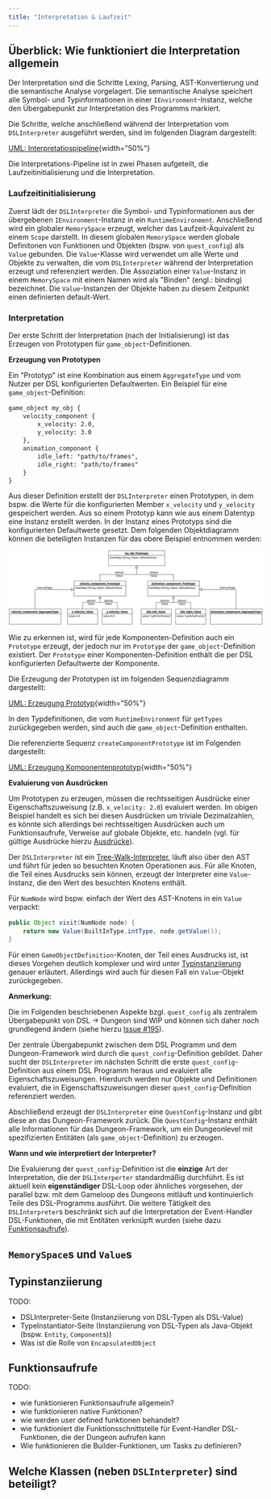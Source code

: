 ```yaml
---
title: "Interpretation & Laufzeit"
---
```


## Überblick: Wie funktioniert die Interpretation allgemein

Der Interpretation sind die Schritte Lexing, Parsing, AST-Konvertierung und
die semantische Analyse vorgelagert.
Die semantische Analyse speichert alle Symbol- und Typinformationen in einer `IEnvironment`-Instanz,
welche den Übergabepunkt zur Interpretation des Programms markiert.

Die Schritte, welche anschließend während der Interpretation vom `DSLInterpreter` ausgeführt
werden, sind im folgenden Diagram dargestellt:

[UML: Interpretatiospipeline](img/interpretation_pipeline.png){width="50%"}

Die Interpretations-Pipeline ist in zwei Phasen aufgeteilt, die Laufzeitinitialisierung und die Interpretation.

### Laufzeitinitialisierung

Zuerst lädt der `DSLInterpreter` die Symbol- und Typinformationen aus der übergebenen `IEnvironment`-Instanz
in ein `RuntimeEnvironment`.
Anschließend wird ein globaler `MemorySpace` erzeugt, welcher das Laufzeit-Äquivalent zu einem `Scope` darstellt.
In diesem globalen `MemorySpace` werden globale Definitonen von Funktionen und Objekten (bspw. von `quest_config`)
als `Value` gebunden. Die `Value`-Klasse wird verwendet um alle Werte und Objekte zu verwalten, die vom `DSLInterpreter`
während der Interpretation erzeugt und referenziert werden.
Die Assoziation einer `Value`-Instanz in einem `MemorySpace` mit einem Namen wird als "Binden" (engl.: binding) bezeichnet.
Die `Value`-Instanzen der Objekte haben zu diesem Zeitpunkt einen definierten default-Wert.

### Interpretation

Der erste Schritt der Interpretation (nach der Initialisierung) ist das Erzeugen von Prototypen für
`game_object`-Definitionen.

**Erzeugung von Prototypen**

Ein "Prototyp" ist eine Kombination aus einem `AggregateType` und vom Nutzer
per DSL konfigurierten Defaultwerten. Ein Beispiel für eine `game_object`-Definition:

```
game_object my_obj {
    velocity_component {
        x_velocity: 2.0,
        y_velocity: 3.0
    },
    animation_component {
        idle_left: "path/to/frames",
        idle_right: "path/to/frames"
    }
}
```

Aus dieser Definition erstellt der `DSLInterpreter` einen Prototypen, in dem bspw. die Werte für die konfigurierten Member
`x_velocity` und `y_velocity` gespeichert werden. Aus so einem Prototyp kann wie aus einem Datentyp eine Instanz
erstellt werden. In der Instanz eines Prototyps sind die konfigurierten Defaultwerte gesetzt. Dem folgenden
Objektdiagramm können die beteiligten Instanzen für das obere Beispiel entnommen werden:

![UML: Objektdiagram Prototype](img/prototype_objects.png)

Wie zu erkennen ist, wird für jede Komponenten-Definition auch ein `Prototype` erzeugt,
der jedoch nur im `Prototype` der `game_object`-Definition existiert. Der `Prototype` einer
Komponenten-Definition enthält die per DSL konfigurierten Defaultwerte der Komponente.

Die Erzeugung der Prototypen ist im folgenden Sequenzdiagramm dargestellt:

[UML: Erzeugung Prototyp](img/create_prototype.png){width="50%"}

In den Typdefinitionen, die vom `RuntimeEnvironment` für `getTypes` zurückgegeben werden, sind auch die
`game_object`-Definition enthalten.

Die referenzierte Sequenz `createComponentPrototype` ist im Folgenden dargestellt:

[UML: Erzeugung Komponentenprototyp](img/create_component_prototype.png){width="50%"}

**Evaluierung von Ausdrücken**

Um Prototypen zu erzeugen, müssen die rechtsseitigen Ausdrücke einer Eigenschaftszuweisung (z.B.
`x_velocity: 2.0`) evaluiert werden.
Im obigen Beispiel handelt es sich bei diesen Ausdrücken um triviale Dezimalzahlen, es könnte sich allerdings bei
rechtsseitigen Ausdrücken auch um Funktionsaufrufe, Verweise auf globale Objekte, etc. handeln (vgl. für
gültige Ausdrücke hierzu [Ausdrücke](sprachkonzepte.md#ausdrücke)).

Der `DSLInterpreter` ist ein [Tree-Walk-Interpreter](https://craftinginterpreters.com/a-tree-walk-interpreter.html),
läuft also über den AST und führt für jeden so besuchten Knoten Operationen aus. Für alle Knoten, die Teil eines
Ausdrucks sein können, erzeugt der Interpreter eine `Value`-Instanz, die den Wert des besuchten Knotens enthält.

Für `NumNode` wird bspw. einfach der Wert des AST-Knotens in ein `Value` verpackt:
```java
public Object visit(NumNode node) {
    return new Value(BuiltInType.intType, node.getValue());
}
```

Für einen `GameObjectDefinition`-Knoten, der Teil eines Ausdrucks ist, ist dieses Vorgehen deutlich komplexer und wird
unter [Typinstanziierung](#typinstanziierung) genauer erläutert. Allerdings wird auch für diesen Fall ein `Value`-Objekt
zurückgegeben.

**Anmerkung:**

Die im Folgenden beschriebenen Aspekte bzgl. `quest_config` als zentralem Übergabepunkt von DSL -> Dungeon sind WIP
und können sich daher noch grundlegend ändern (siehe hierzu [Issue #195](https://github.com/Programmiermethoden/Dungeon/issues/195)).

Der zentrale Übergabepunkt zwischen dem DSL Programm und dem Dungeon-Framework wird durch die
`quest_config`-Definition gebildet. Daher sucht der `DSLInterpreter` im nächsten Schritt die erste `quest_config`-Definition
aus einem DSL Programm heraus und evaluiert alle Eigenschaftszuweisungen. Hierdurch werden nur Objekte und Definitionen
evaluiert, die in Eigenschaftszuweisungen dieser `quest_config`-Definition referenziert werden.

Abschließend erzeugt der `DSLInterpreter` eine `QuestConfig`-Instanz und gibt diese an das Dungeon-Framework zurück.
Die `QuestConfig`-Instanz enthält alle Informationen für das Dungeon-Framework, um ein Dungeonlevel mit spezifizierten
Entitäten (als `game_object`-Definition) zu erzeugen.

**Wann und wie interpretiert der Interpreter?**

Die Evaluierung der `quest_config`-Definition ist die **einzige** Art der Interpretation, die der `DSLInterperter`
standardmäßig durchführt.
Es ist aktuell kein **eigenständiger** DSL-Loop oder ähnliches vorgesehen, der parallel bzw. mit dem Gameloop des Dungeons
mitläuft und kontinuierlich Teile des DSL-Programms ausführt.
Die weitere Tätigkeit des `DSLInterpreter`s beschränkt sich auf die Interpretation der Event-Handler DSL-Funktionen, die
mit Entitäten verknüpft wurden (siehe dazu [Funktionsaufrufe](#funktionsaufrufe)).

## `MemorySpace`s und `Value`s

## Typinstanziierung

TODO:
- DSLInterpreter-Seite (Instanziierung von DSL-Typen als DSL-Value)
- TypeInstantiator-Seite (Instanziierung von DSL-Typen als Java-Objekt (bspw. `Entity`, `Component`s))
- Was ist die Rolle von `EncapsulatedObject`

## Funktionsaufrufe

TODO:
- wie funktionieren Funktionsaufrufe allgemein?
- wie funktionieren native Funktionen?
- wie werden user defined funktionen behandelt?
- wie funktioniert die Funktionsschnittstelle für Event-Handler DSL-Funktionen, die der Dungeon aufrufen kann
- Wie funktionieren die Builder-Funktionen, um Tasks zu definieren?

## Welche Klassen (neben `DSLInterpreter`) sind beteiligt?

